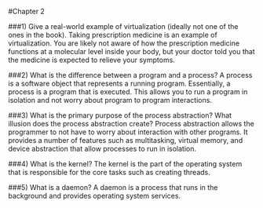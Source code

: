 #Chapter 2

###1) Give a real-world example of virtualization (ideally not one of the ones in the book).
Taking prescription medicine is an example of virtualization. You are likely not aware of how the prescription medicine functions at a molecular level inside your body, but your doctor told you that the medicine is expected to relieve your symptoms.

###2) What is the difference between a program and a process?
A process is a software object that represents a running program. Essentially, a process is a program that is executed. This allows you to run a program in isolation and not worry about program to program interactions.

###3) What is the primary purpose of the process abstraction? What illusion does the process abstraction create?
Process abstraction allows the programmer to not have to worry about interaction with other programs. It provides a number of features such as multitasking, virtual memory, and device abstraction that allow processes to run in isolation. 

###4) What is the kernel?
The kernel is the part of the operating system that is responsible for the core tasks such as creating threads.

###5) What is a daemon?
A daemon is a process that runs in the background and provides operating system services.
